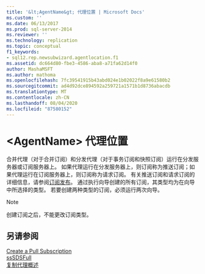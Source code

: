 ```yaml
---
title: '&lt;AgentName&gt; 代理位置 | Microsoft Docs'
ms.custom: ''
ms.date: 06/13/2017
ms.prod: sql-server-2014
ms.reviewer: ''
ms.technology: replication
ms.topic: conceptual
f1_keywords:
- sql12.rep.newsubwizard.agentlocation.f1
ms.assetid: dc664d80-fbe3-4586-aba8-a71fa62d14f0
author: MashaMSFT
ms.author: mathoma
ms.openlocfilehash: 7fc39541915b43abd024e1b02022f8a9e61580b2
ms.sourcegitcommit: ad4d92dce894592a259721a1571b1d8736abacdb
ms.translationtype: MT
ms.contentlocale: zh-CN
ms.lasthandoff: 08/04/2020
ms.locfileid: "87580152"
---
```

# <a name="ltagentnamegt-agent-location"></a>&lt;AgentName&gt; 代理位置
  合并代理（对于合并订阅）和分发代理（对于事务订阅和快照订阅）运行在分发服务器或订阅服务器上。 如果代理运行在分发服务器上，则订阅称为推送订阅；如果代理运行在订阅服务器上，则订阅称为请求订阅。 有关推送订阅和请求订阅的详细信息，请参阅[订阅发布](subscribe-to-publications.md)。 通过执行向导创建的所有订阅，其类型均为在向导中所选择的类型。 若要创建两种类型的订阅，必须运行两次向导。  
  
> [!NOTE]  
>  创建订阅之后，不能更改订阅类型。  
  
## <a name="see-also"></a>另请参阅  
 [Create a Pull Subscription](create-a-pull-subscription.md)   
 [ssSDSFull](create-a-push-subscription.md)   
 [复制代理概述](agents/replication-agents-overview.md)  
  
  
